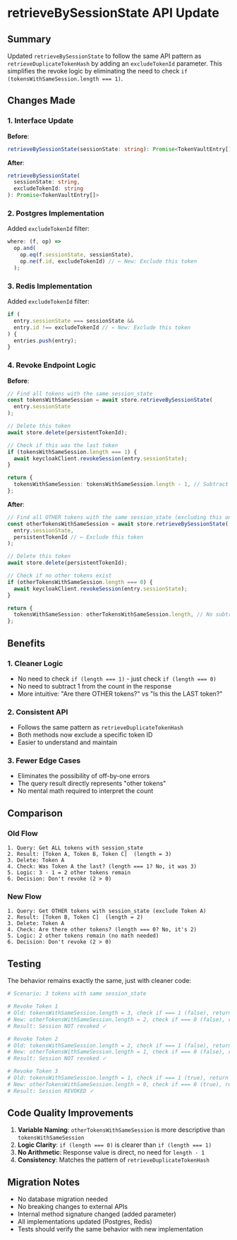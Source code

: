 # retrieveBySessionState API Update

## Summary

Updated `retrieveBySessionState` to follow the same API pattern as `retrieveDuplicateTokenHash` by adding an `excludeTokenId` parameter. This simplifies the revoke logic by eliminating the need to check `if (tokensWithSameSession.length === 1)`.

## Changes Made

### 1. Interface Update

**Before**:

```typescript
retrieveBySessionState(sessionState: string): Promise<TokenVaultEntry[]>
```

**After**:

```typescript
retrieveBySessionState(
  sessionState: string,
  excludeTokenId: string
): Promise<TokenVaultEntry[]>
```

### 2. Postgres Implementation

Added `excludeTokenId` filter:

```typescript
where: (f, op) =>
  op.and(
    op.eq(f.sessionState, sessionState),
    op.ne(f.id, excludeTokenId) // ← New: Exclude this token
  );
```

### 3. Redis Implementation

Added `excludeTokenId` filter:

```typescript
if (
  entry.sessionState === sessionState &&
  entry.id !== excludeTokenId // ← New: Exclude this token
) {
  entries.push(entry);
}
```

### 4. Revoke Endpoint Logic

**Before**:

```typescript
// Find all tokens with the same session_state
const tokensWithSameSession = await store.retrieveBySessionState(
  entry.sessionState
);

// Delete this token
await store.delete(persistentTokenId);

// Check if this was the last token
if (tokensWithSameSession.length === 1) {
  await keycloakClient.revokeSession(entry.sessionState);
}

return {
  tokensWithSameSession: tokensWithSameSession.length - 1, // Subtract 1
};
```

**After**:

```typescript
// Find all OTHER tokens with the same session_state (excluding this one)
const otherTokensWithSameSession = await store.retrieveBySessionState(
  entry.sessionState,
  persistentTokenId // ← Exclude this token
);

// Delete this token
await store.delete(persistentTokenId);

// Check if no other tokens exist
if (otherTokensWithSameSession.length === 0) {
  await keycloakClient.revokeSession(entry.sessionState);
}

return {
  tokensWithSameSession: otherTokensWithSameSession.length, // No subtraction needed
};
```

## Benefits

### 1. Cleaner Logic

- No need to check `if (length === 1)` - just check `if (length === 0)`
- No need to subtract 1 from the count in the response
- More intuitive: "Are there OTHER tokens?" vs "Is this the LAST token?"

### 2. Consistent API

- Follows the same pattern as `retrieveDuplicateTokenHash`
- Both methods now exclude a specific token ID
- Easier to understand and maintain

### 3. Fewer Edge Cases

- Eliminates the possibility of off-by-one errors
- The query result directly represents "other tokens"
- No mental math required to interpret the count

## Comparison

### Old Flow

```
1. Query: Get ALL tokens with session_state
2. Result: [Token A, Token B, Token C]  (length = 3)
3. Delete: Token A
4. Check: Was Token A the last? (length === 1? No, it was 3)
5. Logic: 3 - 1 = 2 other tokens remain
6. Decision: Don't revoke (2 > 0)
```

### New Flow

```
1. Query: Get OTHER tokens with session_state (exclude Token A)
2. Result: [Token B, Token C]  (length = 2)
3. Delete: Token A
4. Check: Are there other tokens? (length === 0? No, it's 2)
5. Logic: 2 other tokens remain (no math needed)
6. Decision: Don't revoke (2 > 0)
```

## Testing

The behavior remains exactly the same, just with cleaner code:

```bash
# Scenario: 3 tokens with same session_state

# Revoke Token 1
# Old: tokensWithSameSession.length = 3, check if === 1 (false), return 3-1=2
# New: otherTokensWithSameSession.length = 2, check if === 0 (false), return 2
# Result: Session NOT revoked ✓

# Revoke Token 2
# Old: tokensWithSameSession.length = 2, check if === 1 (false), return 2-1=1
# New: otherTokensWithSameSession.length = 1, check if === 0 (false), return 1
# Result: Session NOT revoked ✓

# Revoke Token 3
# Old: tokensWithSameSession.length = 1, check if === 1 (true), return 1-1=0
# New: otherTokensWithSameSession.length = 0, check if === 0 (true), return 0
# Result: Session REVOKED ✓
```

## Code Quality Improvements

1. **Variable Naming**: `otherTokensWithSameSession` is more descriptive than `tokensWithSameSession`
2. **Logic Clarity**: `if (length === 0)` is clearer than `if (length === 1)`
3. **No Arithmetic**: Response value is direct, no need for `length - 1`
4. **Consistency**: Matches the pattern of `retrieveDuplicateTokenHash`

## Migration Notes

- No database migration needed
- No breaking changes to external APIs
- Internal method signature changed (added parameter)
- All implementations updated (Postgres, Redis)
- Tests should verify the same behavior with new implementation
